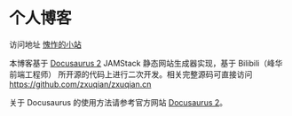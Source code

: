 # 个人博客

访问地址 [愧怍的小站](kuizuo.cn) 

本博客基于 [Docusaurus 2](https://v2.docusaurus.io/) JAMStack 静态网站生成器实现，基于 Bilibili（峰华前端工程师） 所开源的代码上进行二次开发。相关完整源码可直接访问 https://github.com/zxuqian/zxuqian.cn

关于 Docusaurus 的使用方法请参考官方网站 [Docusaurus 2](https://v2.docusaurus.io/)。

